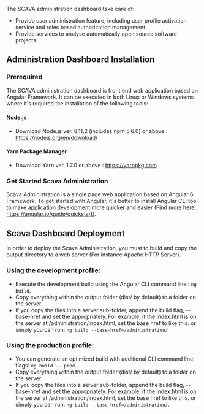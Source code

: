 The SCAVA administration dashboard take care of:
* Provide user administration feature, including user profile activation service and roles based authorization management.
* Provide services to analyse automatically open source software projects.

## Administration Dashboard Installation

### Prerequired

The SCAVA administration dashboard  is front end web application based on Angular Framework. It can be executed in both Linux or Windows systems where it's required the installation of the following tools:

#### Node.js
* Download Node.js ver. 8.11.2 (includes npm 5.6.0) or above : https://nodejs.org/en/download/
#### Yarn Package Manager
* Download Yarn ver. 1.7.0 or above : https://yarnpkg.com

### Get Started Scava Administration
Scava Administration is a single page web application based on Angular 6 Framework. To get started with Angular, it's better to install Angular CLI tool to make application development more quicker and easier (Find more here: https://angular.io/guide/quickstart).

## Scava Dashboard Deployment
In order to deploy the Scava Administration, you must to build and copy the output directory to a web server (For instance Apache HTTP Server).
### Using the development profile:
* Execute the development build using the Angular CLI command line : `ng build`.
* Copy everything within the output folder (dist/ by default) to a folder on the server.
* If you copy the files into a server sub-folder, append the build flag, --base-href and set the <base href> appropriately. For example, if the index.html is on the server at /administration/index.html, set the base href to <base href="/administration/"> like this. or simply you can run: `ng build --base-href=/administration/`
### Using the production profile:
* You can generate an optimized build with additional CLI command line flags: `ng build -- prod`.
* Copy everything within the output folder (dist/ by default) to a folder on the server.
* If you copy the files into a server sub-folder, append the build flag, --base-href and set the <base href> appropriately. For example, if the index.html is on the server at /administration/index.html, set the base href to <base href="/administration/"> like this. or simply you can run: `ng build --base-href=/administration/`.